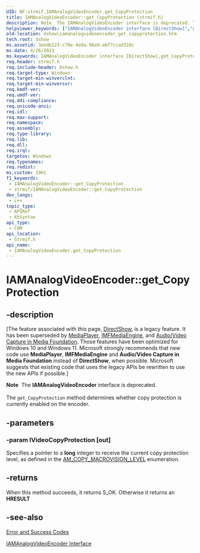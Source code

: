 ```yaml
---
UID: NF:strmif.IAMAnalogVideoEncoder.get_CopyProtection
title: IAMAnalogVideoEncoder::get_CopyProtection (strmif.h)
description: Note  The IAMAnalogVideoEncoder interface is deprecated. The get_CopyProtection method determines whether copy protection is currently enabled on the encoder.
helpviewer_keywords: ["IAMAnalogVideoEncoder interface [DirectShow]","get_CopyProtection method","IAMAnalogVideoEncoder.get_CopyProtection","IAMAnalogVideoEncoder::get_CopyProtection","IAMAnalogVideoEncoderget_CopyProtection","dshow.iamanalogvideoencoder_get_copyprotection","get_CopyProtection","get_CopyProtection method [DirectShow]","get_CopyProtection method [DirectShow]","IAMAnalogVideoEncoder interface","strmif/IAMAnalogVideoEncoder::get_CopyProtection"]
old-location: dshow\iamanalogvideoencoder_get_copyprotection.htm
tech.root: dshow
ms.assetid: 3eedb123-c70e-4a9a-98a9-abf7ccad32dc
ms.date: 4/26/2023
ms.keywords: IAMAnalogVideoEncoder interface [DirectShow],get_CopyProtection method, IAMAnalogVideoEncoder.get_CopyProtection, IAMAnalogVideoEncoder::get_CopyProtection, IAMAnalogVideoEncoderget_CopyProtection, dshow.iamanalogvideoencoder_get_copyprotection, get_CopyProtection, get_CopyProtection method [DirectShow], get_CopyProtection method [DirectShow],IAMAnalogVideoEncoder interface, strmif/IAMAnalogVideoEncoder::get_CopyProtection
req.header: strmif.h
req.include-header: Dshow.h
req.target-type: Windows
req.target-min-winverclnt: 
req.target-min-winversvr: 
req.kmdf-ver: 
req.umdf-ver: 
req.ddi-compliance: 
req.unicode-ansi: 
req.idl: 
req.max-support: 
req.namespace: 
req.assembly: 
req.type-library: 
req.lib: 
req.dll: 
req.irql: 
targetos: Windows
req.typenames: 
req.redist: 
ms.custom: 19H1
f1_keywords:
 - IAMAnalogVideoEncoder::get_CopyProtection
 - strmif/IAMAnalogVideoEncoder::get_CopyProtection
dev_langs:
 - c++
topic_type:
 - APIRef
 - kbSyntax
api_type:
 - COM
api_location:
 - Strmif.h
api_name:
 - IAMAnalogVideoEncoder.get_CopyProtection
---
```


# IAMAnalogVideoEncoder::get_CopyProtection


## -description

\[The feature associated with this page, [DirectShow](/windows/win32/directshow/directshow), is a legacy feature. It has been superseded by [MediaPlayer](/uwp/api/Windows.Media.Playback.MediaPlayer), [IMFMediaEngine](/windows/win32/api/mfmediaengine/nn-mfmediaengine-imfmediaengine), and [Audio/Video Capture in Media Foundation](windows/win32/medfound/audio-video-capture-in-media-foundation). Those features have been optimized for Windows 10 and Windows 11. Microsoft strongly recommends that new code use **MediaPlayer**, **IMFMediaEngine** and **Audio/Video Capture in Media Foundation** instead of **DirectShow**, when possible. Microsoft suggests that existing code that uses the legacy APIs be rewritten to use the new APIs if possible.\]

<div class="alert"><b>Note</b>  The <b>IAMAnalogVideoEncoder</b> interface is deprecated.</div>
<div> </div>
The <code>get_CopyProtection</code> method determines whether copy protection is currently enabled on the encoder.

## -parameters

### -param lVideoCopyProtection [out]

Specifies a pointer to a <b>long</b> integer to receive the current copy protection level, as defined in the <a href="/windows/desktop/api/dvdmedia/ne-dvdmedia-am_copy_macrovision_level">AM_COPY_MACROVISION_LEVEL</a> enumeration.

## -returns

When this method succeeds, it returns S_OK. Otherwise it returns an <b>HRESULT</b>

## -see-also

<a href="/windows/desktop/DirectShow/error-and-success-codes">Error and Success Codes</a>



<a href="/windows/desktop/api/strmif/nn-strmif-iamanalogvideoencoder">IAMAnalogVideoEncoder Interface</a>